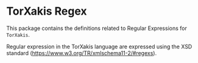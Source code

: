 # TorXakis Regex

This package contains the definitions related to Regular Expressions for `TorXakis`.

Regular expression in the TorXakis language are expressed using the XSD standard (https://www.w3.org/TR/xmlschema11-2/#regexs).
